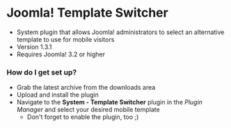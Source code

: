 # Joomla! Template Switcher #

* System plugin that allows Joomla! administrators to select an alternative template to use for mobile visitors
* Version 1.3.1
* Requires Joomla! 3.2 or higher

### How do I get set up? ###

* Grab the latest archive from the downloads area
* Upload and install the plugin
* Navigate to the **System - Template Switcher** plugin in the _Plugin Manager_ and select your desired mobile template
    * Don't forget to enable the plugin, too ;)